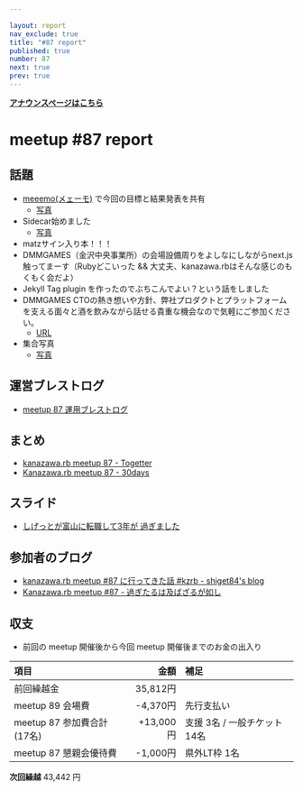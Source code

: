 ```yaml
---

layout: report
nav_exclude: true
title: "#87 report"
published: true
number: 87
next: true
prev: true
---
```

<div style="text-align: left;"><a href="/87/"><strong>アナウンスページはこちら</strong></a></div>

# meetup #87 report

## 話題

* [meeemo(メェーモ)](https://meeemo.space/) で今回の目標と結果発表を共有
  + [写真](https://30d.jp/kzrb/77/photo/198)
* Sidecar始めました
  + [写真](https://twitter.com/TAKAyuki_atkwsk/status/1195554101456601088)
* matzサイン入り本！！！
* DMMGAMES（金沢中央事業所）の会場設備周りをよしなにしながらnext.js触ってまーす（Rubyどこいった && 大丈夫、kanazawa.rbはそんな感じのもくもく会だよ）
* Jekyll Tag plugin を作ったのでぶちこんでよい？という話をしました
* DMMGAMES CTOの熱き想いや方針、弊社プロダクトとプラットフォームを支える面々と酒を飲みながら話せる貴重な機会なので気軽にご参加ください。
  + [URL](https://dmm.connpass.com/event/150165/)
* 集合写真
  + [写真](https://twitter.com/kiyohara/status/1195616402608013312)

## 運営ブレストログ

* [meetup 87 運用ブレストログ](https://github.com/kanazawarb/meetup/wiki/meetup-87-%E9%81%8B%E7%94%A8%E3%83%96%E3%83%AC%E3%82%B9%E3%83%88%E3%83%AD%E3%82%B0)

## まとめ

* [kanazawa.rb meetup 87 - Togetter](https://togetter.com/li/1431693)
* [Kanazawa.rb meetup 87 - 30days](https://30d.jp/kzrb/77)

## スライド

* [しげっとが富山に転職して3年が 過ぎました](https://speakerdeck.com/shiget84/kzrb-number-87-lt)

## 参加者のブログ

* [kanazawa.rb meetup #87 に行ってきた話 #kzrb \- shiget84's blog](http://shiget84.hateblo.jp/entry/kzrb-87)
* [Kanazawa.rb meetup #87 \- 過ぎたるは及ばざるが如し](https://www.aligatame.net/entry/2019/11/18/205621)

## 収支

* 前回の meetup 開催後から今回 meetup 開催後までのお金の出入り

|項目                           |金額         |補足                                               |
|:------------------------------|------------:|:--------------------------------------------------|
| 前回繰越金                    |    35,812円 |                                                   |
| meetup 89 会場費              |    -4,370円 | 先行支払い                                        |
| meetup 87 参加費合計(17名)    |   +13,000円 | 支援 3名 / 一般チケット 14名                         |
| meetup 87 懇親会優待費        |    -1,000円 | 県外LT枠 1名                                      |

**次回繰越**  43,442 円

